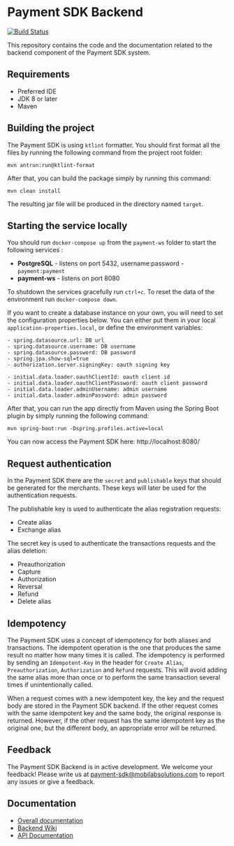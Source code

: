 # Payment SDK Backend
[![Build Status](https://travis-ci.com/mobilabsolutions/payment-sdk-backend-open.svg?token=eZip4D1t6wvFGqNxU2ki&branch=master)](https://travis-ci.com/mobilabsolutions/payment-sdk-backend-open)

This repository contains the code and the documentation related to the backend component of the Payment SDK system. 

## Requirements

- Preferred IDE
- JDK 8 or later
- Maven

## Building the project

The Payment SDK is using `ktlint` formatter. You should first format all the files by running the following command from the project root folder:
```
mvn antrun:run@ktlint-format
```

After that, you can build the package simply by running this command:

```
mvn clean install
```

The resulting jar file will be produced in the directory named `target`.

## Starting the service locally

You should run `docker-compose up` from the `payment-ws` folder to start the following services :
- **PostgreSQL** - listens on port 5432, username:password - `payment:payment`
- **payment-ws** - listens on port 8080

To shutdown the services gracefully run `ctrl+c`. To reset the data of the environment run `docker-compose down`.

If you want to create a database instance on your own, you will need to set the configuration properties below. You can either put them in your local `application-properties.local`, or define the environment variables:

```
- spring.datasource.url: DB url
- spring.datasource.username: DB username
- spring.datasource.password: DB password
- spring.jpa.show-sql=true
- authorization.server.signingKey: oauth signing key
  
- initial.data.loader.oauthClientId: oauth client id
- initial.data.loader.oauthClientPassword: oauth client password
- initial.data.loader.adminUsername: admin username
- initial.data.loader.adminPassword: admin password
```
 
After that, you can run the app directly from Maven using the Spring Boot plugin by simply running the following command:

```
mvn spring-boot:run -Dspring.profiles.active=local
```

You can now access the Payment SDK here: http://localhost:8080/ 

## Request authentication

In the Payment SDK there are the `secret` and `publishable` keys that should be generated for the merchants. These keys will later be used for the authentication requests.

The publishable key is used to authenticate the alias registration requests:
- Create alias
- Exchange alias

The secret key is used to authenticate the transactions requests and the alias deletion:
- Preauthorization
- Capture
- Authorization
- Reversal
- Refund
- Delete alias

## Idempotency

The Payment SDK uses a concept of idempotency for both aliases and transactions. The idempotent operation is the one that produces the same result no matter how many times it is called. The idempotency is performed by sending an `Idempotent-Key` in the header for `Create Alias`, `Preauthorization`, `Authorization` and `Refund` requests. This will avoid adding the same alias more than once or to perform the same transaction several times if unintentionally called.

When a request comes with a new idempotent key, the key and the request body are stored in the Payment SDK backend. If the other request comes with the same idempotent key and the same body, the original response is returned. However, if the other request has the same idempotent key as the original one, but the different body, an appropriate error will be returned.

## Feedback

The Payment SDK Backend is in active development. We welcome your feedback! Please write us at payment-sdk@mobilabsolutions.com to report any issues or give a feedback.

## Documentation

- [Overall documentation](https://github.com/mobilabsolutions/payment-sdk-wiki-open/wiki)
- [Backend Wiki](https://github.com/mobilabsolutions/payment-sdk-backend-open/wiki)
- [API Documentation](https://payment-dev.mblb.net/api/v1/swagger-ui.html)

